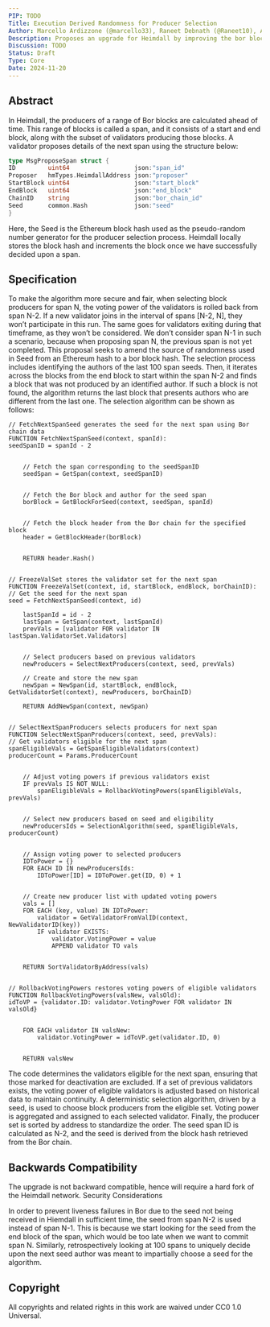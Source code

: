 ```yaml
---
PIP: TODO
Title: Execution Derived Randomness for Producer Selection
Author: Marcello Ardizzone (@marcello33), Raneet Debnath (@Raneet10), Angel Valkov (@avalkov)
Description: Proposes an upgrade for Heimdall by improving the bor blocks producers’ selection algorithm
Discussion: TODO
Status: Draft
Type: Core
Date: 2024-11-20
---
```


## Abstract
In Heimdall, the producers of a range of Bor blocks are calculated ahead of time. This range of blocks is called a span, and it consists of a start and end block, along with the subset of validators producing those blocks.
A validator proposes details of the next span using the structure below:

```go
type MsgProposeSpan struct {
ID         uint64                  json:"span_id"
Proposer   hmTypes.HeimdallAddress json:"proposer"
StartBlock uint64                  json:"start_block"
EndBlock   uint64                  json:"end_block"
ChainID    string                  json:"bor_chain_id"
Seed       common.Hash             json:"seed"
}
```

Here, the Seed is the Ethereum block hash used as the pseudo-random number generator for the producer selection process. Heimdall locally stores the block hash and increments the block once we have successfully decided upon a span.

## Specification
To make the algorithm more secure and fair, when selecting block producers for span N, the voting power of the validators is rolled back from span N-2. If a new validator joins in the interval of spans [N-2, N], they won’t participate in this run. The same goes for validators exiting during that timeframe, as they won’t be considered. We don’t consider span N-1 in such a scenario, because when proposing span N, the previous span is not yet completed.
This proposal seeks to amend the source of randomness used in Seed from an Ethereum hash to a bor block hash. The selection process includes identifying the authors of the last 100 span seeds. Then, it iterates across the blocks from the end block to start within the span N-2 and finds a block that was not produced by an identified author. If such a block is not found, the algorithm returns the last block that presents authors who are different from the last one.
The selection algorithm can be shown as follows:

```pseudo
// FetchNextSpanSeed generates the seed for the next span using Bor chain data
FUNCTION FetchNextSpanSeed(context, spanId):
seedSpanID = spanId - 2


    // Fetch the span corresponding to the seedSpanID
    seedSpan = GetSpan(context, seedSpanID)


    // Fetch the Bor block and author for the seed span
    borBlock = GetBlockForSeed(context, seedSpan, spanId)


    // Fetch the block header from the Bor chain for the specified block
    header = GetBlockHeader(borBlock)


    RETURN header.Hash()


// FreezeValSet stores the validator set for the next span
FUNCTION FreezeValSet(context, id, startBlock, endBlock, borChainID):
// Get the seed for the next span
seed = FetchNextSpanSeed(context, id)

    lastSpanId = id - 2
    lastSpan = GetSpan(context, lastSpanId)
    prevVals = [validator FOR validator IN lastSpan.ValidatorSet.Validators]


    // Select producers based on previous validators
    newProducers = SelectNextProducers(context, seed, prevVals)
    
    // Create and store the new span
    newSpan = NewSpan(id, startBlock, endBlock, GetValidatorSet(context), newProducers, borChainID)
    
    RETURN AddNewSpan(context, newSpan)


// SelectNextSpanProducers selects producers for next span
FUNCTION SelectNextSpanProducers(context, seed, prevVals):
// Get validators eligible for the next span
spanEligibleVals = GetSpanEligibleValidators(context)
producerCount = Params.ProducerCount


    // Adjust voting powers if previous validators exist
    IF prevVals IS NOT NULL:
        spanEligibleVals = RollbackVotingPowers(spanEligibleVals, prevVals)


    // Select new producers based on seed and eligibility
    newProducersIds = SelectionAlgorithm(seed, spanEligibleVals, producerCount)


    // Assign voting power to selected producers
    IDToPower = {}
    FOR EACH ID IN newProducersIds:
        IDToPower[ID] = IDToPower.get(ID, 0) + 1


    // Create new producer list with updated voting powers
    vals = []
    FOR EACH (key, value) IN IDToPower:
        validator = GetValidatorFromValID(context, NewValidatorID(key))
        IF validator EXISTS:
            validator.VotingPower = value
            APPEND validator TO vals


    RETURN SortValidatorByAddress(vals)


// RollbackVotingPowers restores voting powers of eligible validators
FUNCTION RollbackVotingPowers(valsNew, valsOld):
idToVP = {validator.ID: validator.VotingPower FOR validator IN valsOld}


    FOR EACH validator IN valsNew:
        validator.VotingPower = idToVP.get(validator.ID, 0)


    RETURN valsNew
```

The code determines the validators eligible for the next span, ensuring that those marked for deactivation are excluded. If a set of previous validators exists, the voting power of eligible validators is adjusted based on historical data to maintain continuity.
A deterministic selection algorithm, driven by a seed, is used to choose block producers from the eligible set. Voting power is aggregated and assigned to each selected validator. Finally, the producer set is sorted by address to standardize the order. The seed span ID is calculated as N-2, and the seed is derived from the block hash retrieved from the Bor chain.

## Backwards Compatibility
The upgrade is not backward compatible, hence will require a hard fork of the Heimdall network.
Security Considerations

In order to prevent liveness failures in Bor due to the seed not being received in Hiemdall in sufficient time, the seed from span N-2 is used instead of span N-1. This is because we start looking for the seed from the end block of the span, which would be too late when we want to commit span N. Similarly, retrospectively looking at 100 spans to uniquely decide upon the next seed author was meant to impartially choose a seed for the algorithm.

## Copyright
All copyrights and related rights in this work are waived under CC0 1.0 Universal.


